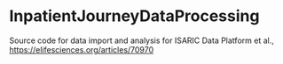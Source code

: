 # InpatientJourneyDataProcessing
Source code for data import and analysis for ISARIC Data Platform et al., https://elifesciences.org/articles/70970
